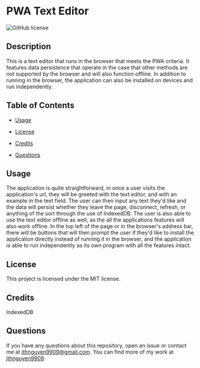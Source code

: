 # PWA Text Editor
![GitHub license](https://img.shields.io/badge/license-MIT-blue.svg)

## Description

This is a text editor that runs in the browser that meets the PWA criteria. It features data persistence that operate in the case that other methods are not supported by the browser and will also function offline. In addition to running in the browser, the application can also be installed on devices and run independently.

## Table of Contents

* [Usage](#usage)

* [License](#license)

* [Credits](#credits)

* [Questions](#questions)

## Usage

The application is quite straightforward, in once a user visits the application's url, they will be greeted with the text editor, and with an example in the text field. The user can then input any text they'd like and the data will persist whether they leave the page, disconnect, refresh, or anything of the sort through the use of IndexedDB. The user is also able to use the text editor offline as well, as the all the applications features will also work offline. In the top left of the page or in the browser's address bar, there will be buttons that will then prompt the user if they'd like to install the application directly instead of running it in the browser, and the application is able to run independently as its own program with all the features intact.

## License

This project is licensed under the MIT license.

## Credits

IndexedDB

## Questions

If you have any questions about this repository, open an issue or contact me at jthnguyen9909@gmail.com. You can find more of my work at [jthnguyen9909](https://github.com/jthnguyen9909).
